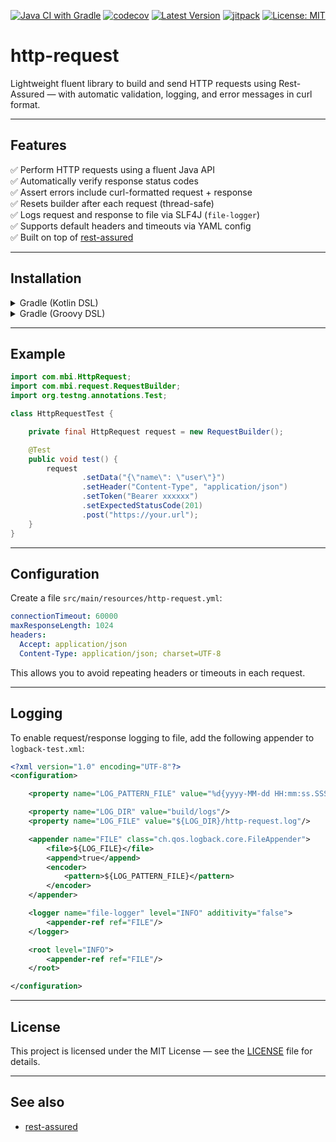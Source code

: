 [![Java CI with Gradle](https://github.com/mbi88/http-request/actions/workflows/gradle.yml/badge.svg)](https://github.com/mbi88/http-request/actions/workflows/gradle.yml)
[![codecov](https://codecov.io/gh/mbi88/http-request/branch/master/graph/badge.svg)](https://codecov.io/gh/mbi88/http-request)
[![Latest Version](https://img.shields.io/github/v/tag/mbi88/http-request?label=version)](https://github.com/mbi88/http-request/releases)
[![jitpack](https://jitpack.io/v/mbi88/http-request.svg)](https://jitpack.io/#mbi88/http-request)
[![License: MIT](https://img.shields.io/badge/License-MIT-yellow.svg)](LICENSE)


# http-request

Lightweight fluent library to build and send HTTP requests using Rest-Assured — with automatic validation, logging, and error messages in curl format.

---

## Features

✅ Perform HTTP requests using a fluent Java API  
✅ Automatically verify response status codes  
✅ Assert errors include curl-formatted request + response  
✅ Resets builder after each request (thread-safe)  
✅ Logs request and response to file via SLF4J (`file-logger`)  
✅ Supports default headers and timeouts via YAML config  
✅ Built on top of [rest-assured](https://github.com/rest-assured/rest-assured)

---

## Installation

<details>
<summary>Gradle (Kotlin DSL)</summary>

```kotlin
repositories {
    maven { url = uri("https://jitpack.io") }
}

dependencies {
    testImplementation("com.github.mbi88:http-request:master-SNAPSHOT")
}
```

</details>

<details>
<summary>Gradle (Groovy DSL)</summary>

```groovy
repositories {
    maven { url 'https://jitpack.io' }
}

dependencies {
    testImplementation 'com.github.mbi88:http-request:master-SNAPSHOT'
}
```

</details>

---

## Example

```java
import com.mbi.HttpRequest;
import com.mbi.request.RequestBuilder;
import org.testng.annotations.Test;

class HttpRequestTest {

    private final HttpRequest request = new RequestBuilder();

    @Test
    public void test() {
        request
                .setData("{\"name\": \"user\"}")
                .setHeader("Content-Type", "application/json")
                .setToken("Bearer xxxxxx")
                .setExpectedStatusCode(201)
                .post("https://your.url");
    }
}
```

---

## Configuration

Create a file `src/main/resources/http-request.yml`:

```yaml
connectionTimeout: 60000
maxResponseLength: 1024
headers:
  Accept: application/json
  Content-Type: application/json; charset=UTF-8
```
This allows you to avoid repeating headers or timeouts in each request.

---

## Logging

To enable request/response logging to file, add the following appender to `logback-test.xml`:

```xml
<?xml version="1.0" encoding="UTF-8"?>
<configuration>

    <property name="LOG_PATTERN_FILE" value="%d{yyyy-MM-dd HH:mm:ss.SSS} %-5level [%thread] %logger{36} - %msg%n"/>

    <property name="LOG_DIR" value="build/logs"/>
    <property name="LOG_FILE" value="${LOG_DIR}/http-request.log"/>

    <appender name="FILE" class="ch.qos.logback.core.FileAppender">
        <file>${LOG_FILE}</file>
        <append>true</append>
        <encoder>
            <pattern>${LOG_PATTERN_FILE}</pattern>
        </encoder>
    </appender>

    <logger name="file-logger" level="INFO" additivity="false">
        <appender-ref ref="FILE"/>
    </logger>

    <root level="INFO">
        <appender-ref ref="FILE"/>
    </root>

</configuration>
```

---

## License

This project is licensed under the MIT License — see the [LICENSE](LICENSE) file for details.

---

## See also

- [rest-assured](https://github.com/rest-assured/rest-assured)
